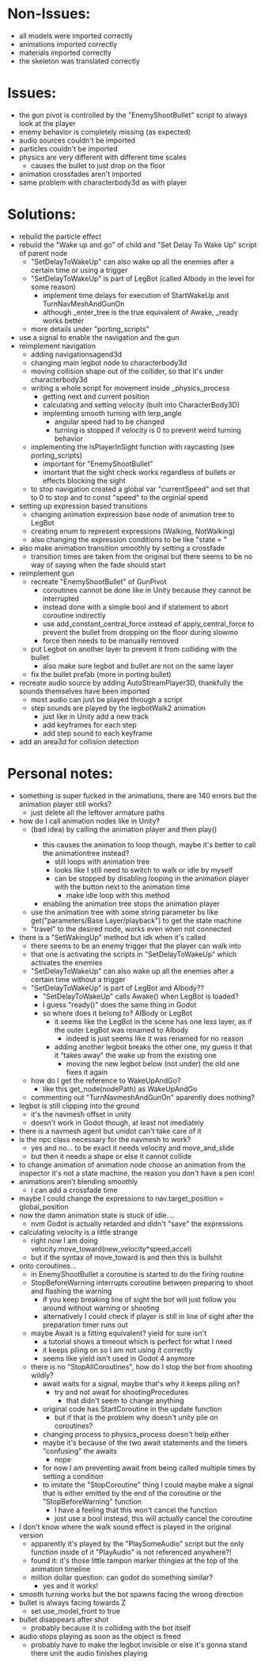 # Non-Issues:

- all models were imported correctly
- animations imported correctly
- materials imported correctly
- the skeleton was translated correctly

# Issues:

- the gun pivot is controlled by the "EnemyShootBullet" script to always look at the player
- enemy behavior is completely missing (as expected)
- audio sources couldn't be imported
- particles couldn't be imported
- physics are very different with different time scales
    - causes the bullet to just drop on the floor
- animation crossfades aren't imported
- same problem with characterbody3d as with player

# Solutions:

- rebuild the particle effect
- rebuild the "Wake up and go" of child and "Set Delay To Wake Up" script of parent node
    - "SetDelayToWakeUp" can also wake up all the enemies after a certain time or using a trigger
    - "SetDelayToWakeUp" is part of LegBot (called AIbody in the level for some reason) 
        - implement time delays for execution of StartWakeUp and TurnNavMeshAndGunOn
        - although _enter_tree is the true equivalent of Awake, _ready works better
    - more details under "porting_scripts"
- use a signal to enable the navigation and the gun
- reimplement navigation
    - adding navigationsagend3d 
    - changing main legbot node to characterbody3d
    - moving collision shape out of the collider, so that it's under characterbody3d
    - writing a whole script for movement inside _physics_process
        - getting next and current position
        - calculating and setting velocity (built into CharacterBody3D)
        - implemting smooth turning with lerp_angle
            - angular speed had to be changed
            - turning is stopped if velocity is 0 to prevent weird turning behavior
    - implementing the isPlayerInSight function with raycasting (see porting_scripts)
        - important for "EnemyShootBullet"
        - imortant that the sight check works regardless of bullets or effects blocking the sight
    - to stop navigation created a global var "currentSpeed" and set that to 0 to stop and to const "speed" to the orginial speed
- setting up expression based transitions
    - changing animation expression base node of animation tree to LegBot
    - creating enum to represent expressions (Walking, NotWalking)
    - also changing the expression conditions to be like "state = <state>"
- also make animation transition smoothly by setting a crossfade
    - transition times are taken from the original but there seems to be no way of saying when the fade should start
- reimplement gun
    - recreate "EnemyShootBullet" of GunPivot
        - coroutines cannot be done like in Unity because they cannot be interrupted
        - instead done with a simple bool and if statement to abort coroutine indirectly
        - use add_constant_central_force instead of apply_central_force to prevent the bullet from dropping on the floor during slowmo
        - force then needs to be manually removed
    - put Legbot on another layer to prevent it from colliding with the bullet
        - also make sure legbot and bullet are not on the same layer
    - fix the bullet prefab (more in porting bullet)
- recreate audio source by adding AutoStreamPlayer3D, thankfully the sounds themselves have been imported
    - most audio can just be played through a script
    - step sounds are played by the legbotWalk2 animation
        - just like in Unity add a new track
        - add keyframes for each step
        - add step sound to each keyframe
- add an area3d for collision detection


# Personal notes:
    
- something is super fucked in the animations, there are 140 errors but the animation player still works?
    - just delete all the leftover armature paths
- how do I call animation nodes like in Unity?
    - (bad idea) by calling the animation player and then play(<animation>) 
        - this causes the animation to loop though, maybe it's better to call the animationtree instead?
            - still loops with animation tree
            - looks like I still need to switch to walk or idle by myself
            - can be stopped by disabling looping in the animation player with the button next to the animation time
                - make idle loop with this method
        - enabling the animation tree stops the animation player
    - use the animation tree with some string parameter bs like get("parameters/Base Layer/playback") to get the state machine
    - "travel" to the desired node, works even when not connected 
- there is a "SetWakingUp" method but idk when it's called
    - there seems to be an enemy trigger that the player can walk into
    - that one is activating the scripts in "SetDelayToWakeUp" which activates the enemies
    - "SetDelayToWakeUp" can also wake up all the enemies after a certain time without a trigger
    - "SetDelayToWakeUp" is part of LegBot and AIbody??
        - "SetDelayToWakeUp" calls Awake() when LegBot is loaded?
        - I guess "ready()" does the same thing in Godot
        - so where does it belong to? AIBody or LegBot
            - it seems like the LegBot in the scene has one less layer, as if the outer LegBot was renamed to AIbody
                - indeed is just seems like it was renamed for no reason
            - adding another legbot breaks the other one, my guess it that it "takes away" the wake up from the existing one
                - moving the new legbot below (not under) the old one fixes it again
    - how do I get the reference to WakeUpAndGo?
        - like this get_node(nodePath) as WakeUpAndGo
    - commenting out "TurnNavmeshAndGunOn" aparently does nothing?
- legbot is still clipping into the ground
    - it's the navmesh offset in unity
    - doesn't work in Godot though, at least not imediately
- there is a navmesh agent but unidot can't take care of it
- is the npc class necessary for the navmesh to work?
    - yes and no... to be exact it needs velocity and move_and_slide
    - but then it needs a shape or else it cannot collide
- to change animation of animation node choose an animation from the inspector it's not a state machine, the reason you don't have a pen icon!
- animations aren't blending smoothly
    - I can add a crossfade time
- maybe I could change the expressions to nav.target_position = global_position
- now the damn animation state is stuck of idle....
    - nvm Godot is actually retarded and didn't "save" the expressions
- calculating velocity is a little strange
    - right now I am doing velocity.move_toward(new_velocity*speed,accel)
    - but if the syntax of move_toward is <direction> and <amount> then this is bullshit
- onto coroutines...
    - in EnemyShootBullet a coroutine is started to do the firing routine
    - StopBeforeWarning interrupts coroutine between preparing to shoot and flashing the warning
        - if you keep breaking line of sight the bot will just follow you around without warning or shooting
        - alternatively I could check if player is still in line of sight after the preparation timer runs out
    - maybe Await is a fitting equivalent? yield for sure isn't
        - a tutorial shows a timeout which is perfect for what I need
        - it keeps piling on so I am not using it correctly
        - seems like yield isn't used in Godot 4 anymore
    - there is no "StopAllCoroutines", how do I stop the bot from shooting wildly?
        - await waits for a signal, maybe that's why it keeps piling on?
            - try and not await for shootingProcedures
                - that didn't seem to change anything
        - original code has StartCoroutine in the update function
            - but if that is the problem why doesn't unity pile on coroutines?
        - changing process to physics_process doesn't help either
        - maybe it's because of the two await statements and the timers "confusing" the awaits
            - nope
        - for now I am preventing await from being called multiple times by setting a condition
        - to imitate the "StopCoroutine" thing I could maybe make a signal that is either emitted by the end of the coroutine or the "StopBeforeWarning" function
            - I have a feeling that this won't cancel the function
            - just use a bool instead, this will actually cancel the coroutine
- I don't know where the walk sound effect is played in the original version
    - apparently it's played by the "PlaySomeAudio" script but the only function inside of it "PlayAudio" is not referenced anywhere?!
    - found it: it's those little tampon marker thingies at the top of the animation timeline
    - million dollar question: can godot do something similar?
        - yes and it works!
- smooth turning works but the bot spawns facing the wrong direction
- bullet is always facing towards Z
    - set use_model_front to true
- bullet disappears after shot
    - probably because it is colliding with the bot itself
- audio stops playing as soon as the object is freed
    - probably have to make the legbot invisible or else it's gonna stand there unit the audio finishes playing
        
    

            

